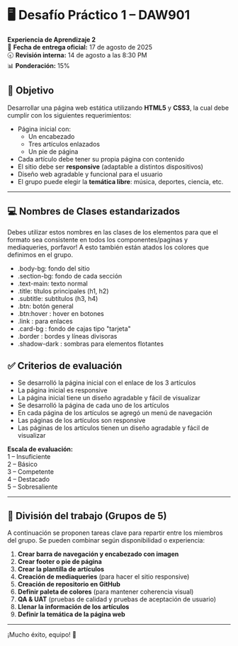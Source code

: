 # 🖥️ Desafío Práctico 1 – DAW901

**Experiencia de Aprendizaje 2**  
📅 **Fecha de entrega oficial:** 17 de agosto de 2025  
🕣 **Revisión interna:** 14 de agosto a las 8:30 PM  
📊 **Ponderación:** 15%

## 🧠 Objetivo

Desarrollar una página web estática utilizando **HTML5** y **CSS3**, la cual debe cumplir con los siguientes requerimientos:

- Página inicial con:
  - Un encabezado
  - Tres artículos enlazados
  - Un pie de página
- Cada artículo debe tener su propia página con contenido
- El sitio debe ser **responsive** (adaptable a distintos dispositivos)
- Diseño web agradable y funcional para el usuario
- El grupo puede elegir la **temática libre**: música, deportes, ciencia, etc.

---

## 💻 Nombres de Clases estandarizados

Debes utilizar estos nombres en las clases de los elementos para que el formato sea consistente en todos los componentes/paginas y mediaqueries, porfavor! A esto también están atados los colores que definimos en el grupo. 

- .body-bg: fondo del sitio
- .section-bg: fondo de cada sección
- .text-main: texto normal
- .title: títulos principales (h1, h2)
- .subtitle: subtítulos (h3, h4)
- .btn: botón general
- .btn:hover : hover en botones
- .link : para enlaces
- .card-bg  : fondo de cajas tipo "tarjeta"
- .border : bordes y líneas divisoras
- .shadow-dark : sombras para elementos flotantes



## ✅ Criterios de evaluación

- Se desarrolló la página inicial con el enlace de los 3 artículos  
- La página inicial es responsive  
- La página inicial tiene un diseño agradable y fácil de visualizar  
- Se desarrolló la página de cada uno de los artículos  
- En cada página de los artículos se agregó un menú de navegación  
- Las páginas de los artículos son responsive  
- Las páginas de los artículos tienen un diseño agradable y fácil de visualizar  

**Escala de evaluación:**  
1 – Insuficiente  
2 – Básico  
3 – Competente  
4 – Destacado  
5 – Sobresaliente

---

## 👥 División del trabajo (Grupos de 5)

A continuación se proponen tareas clave para repartir entre los miembros del grupo. Se pueden combinar según disponibilidad o experiencia:

1. **Crear barra de navegación y encabezado con imagen**
2. **Crear footer o pie de página**
3. **Crear la plantilla de artículos**
4. **Creación de mediaqueries** (para hacer el sitio responsive)
5. **Creación de repositorio en GitHub**
6. **Definir paleta de colores** (para mantener coherencia visual)
7. **QA & UAT** (pruebas de calidad y pruebas de aceptación de usuario)
8. **Llenar la información de los artículos**
9. **Definir la temática de la página web**

---

¡Mucho éxito, equipo! 💪
